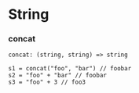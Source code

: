 # String

### concat

```
concat: (string, string) => string
```

```squiggle
s1 = concat("foo", "bar") // foobar
s2 = "foo" + "bar" // foobar
s3 = "foo" + 3 // foo3
```
